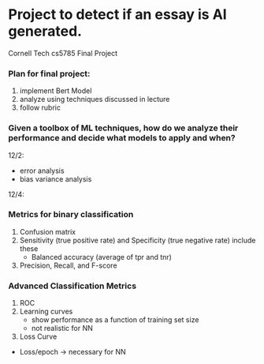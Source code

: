 # Project to detect if an essay is AI generated.
Cornell Tech cs5785 Final Project

### Plan for final project:

1. implement Bert Model
2. analyze using techniques discussed in lecture
3. follow rubric

### Given a toolbox of ML techniques, how do we analyze their performance and decide what models to apply and when?
12/2:
- error analysis
- bias variance analysis

12/4:
### Metrics for binary classification
1. Confusion matrix
2. Sensitivity (true positive rate) and Specificity (true negative rate) include these
    - Balanced accuracy (average of tpr and tnr)
3. Precision, Recall, and F-score

### Advanced Classification Metrics
1. ROC
2. Learning curves
   - show performance as a function of training set size
   - not realistic for NN
3. Loss Curve
  - Loss/epoch -> necessary for NN

